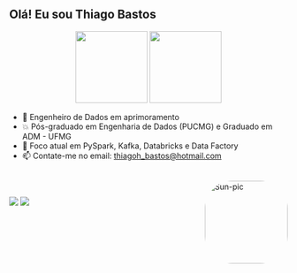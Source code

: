 ## Olá! Eu sou Thiago Bastos
<div align="center">
  <img height="130em" src="https://github-readme-stats.vercel.app/api?username=thiagohbastos&show_icons=true&theme=dark&include_all_commits=true&count_private=true&hide=prs,issues,contribs"/>
  <img height="130em" src="https://github-readme-stats.vercel.app/api/top-langs/?username=thiagohbastos&layout=compact&langs_count=7&theme=dark"/>
</div>
<p></p>

- 🔭 Engenheiro de Dados em aprimoramento
- 💥 Pós-graduado em Engenharia de Dados (PUCMG) e Graduado em ADM - UFMG
- 🌱 Foco atual em PySpark, Kafka, Databricks e Data Factory
- 📫 Contate-me no email: thiagoh_bastos@hotmail.com

 <div style="display: inline_block"><br>
  <img align="right" alt="Sun-pic" height="150" style="border-radius:50px;" src="https://media2.giphy.com/media/hvN3VVrh6FWi9GR03M/giphy.gif?cid=ecf05e47fpkhsmmvapieo8jk2qwoaxjsg7t0glagw7o4yv1q&rid=giphy.gif&ct=s">
</div>
  
  ##
<div> 
  <a href="https://www.linkedin.com/in/thiagohbastos/" target="_blank"><img src="https://img.shields.io/badge/-LinkedIn-%230077B5?style=for-the-badge&logo=linkedin&logoColor=white" target="_blank"></a> 
  <a href="https://www.instagram.com/th_bastoss/" target="_blank"><img src="https://img.shields.io/badge/-Instagram-%23E4405F?style=for-the-badge&logo=instagram&logoColor=white" target="_blank"></a>
 </a> 
 
</div>
